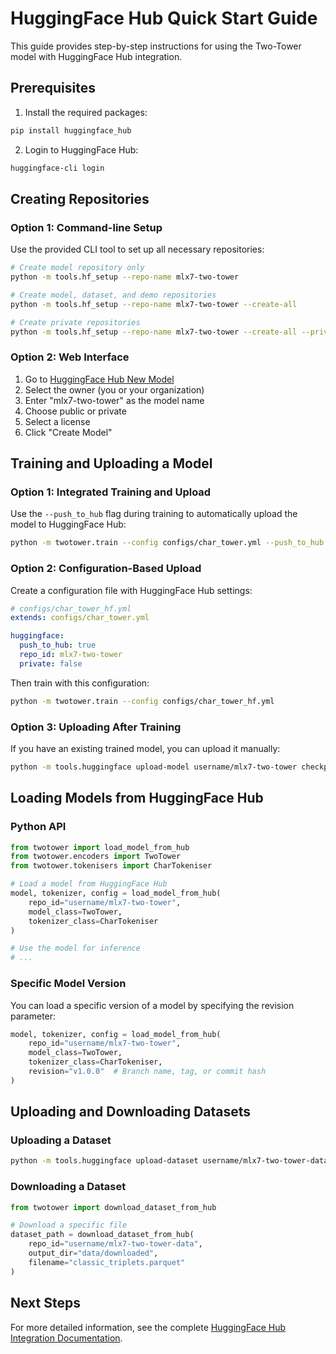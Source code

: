 # HuggingFace Hub Quick Start Guide

This guide provides step-by-step instructions for using the Two-Tower model with HuggingFace Hub integration.

## Prerequisites

1. Install the required packages:

```bash
pip install huggingface_hub
```

2. Login to HuggingFace Hub:

```bash
huggingface-cli login
```

## Creating Repositories

### Option 1: Command-line Setup

Use the provided CLI tool to set up all necessary repositories:

```bash
# Create model repository only
python -m tools.hf_setup --repo-name mlx7-two-tower

# Create model, dataset, and demo repositories
python -m tools.hf_setup --repo-name mlx7-two-tower --create-all

# Create private repositories
python -m tools.hf_setup --repo-name mlx7-two-tower --create-all --private
```

### Option 2: Web Interface

1. Go to [HuggingFace Hub New Model](https://huggingface.co/new)
2. Select the owner (you or your organization)
3. Enter "mlx7-two-tower" as the model name
4. Choose public or private
5. Select a license
6. Click "Create Model"

## Training and Uploading a Model

### Option 1: Integrated Training and Upload

Use the `--push_to_hub` flag during training to automatically upload the model to HuggingFace Hub:

```bash
python -m twotower.train --config configs/char_tower.yml --push_to_hub --hub_repo_id "username/mlx7-two-tower"
```

### Option 2: Configuration-Based Upload

Create a configuration file with HuggingFace Hub settings:

```yaml
# configs/char_tower_hf.yml
extends: configs/char_tower.yml

huggingface:
  push_to_hub: true
  repo_id: mlx7-two-tower
  private: false
```

Then train with this configuration:

```bash
python -m twotower.train --config configs/char_tower_hf.yml
```

### Option 3: Uploading After Training

If you have an existing trained model, you can upload it manually:

```bash
python -m tools.huggingface upload-model username/mlx7-two-tower checkpoints/best_model.pt
```

## Loading Models from HuggingFace Hub

### Python API

```python
from twotower import load_model_from_hub
from twotower.encoders import TwoTower
from twotower.tokenisers import CharTokeniser

# Load a model from HuggingFace Hub
model, tokenizer, config = load_model_from_hub(
    repo_id="username/mlx7-two-tower",
    model_class=TwoTower,
    tokenizer_class=CharTokeniser
)

# Use the model for inference
# ...
```

### Specific Model Version

You can load a specific version of a model by specifying the revision parameter:

```python
model, tokenizer, config = load_model_from_hub(
    repo_id="username/mlx7-two-tower",
    model_class=TwoTower,
    tokenizer_class=CharTokeniser,
    revision="v1.0.0"  # Branch name, tag, or commit hash
)
```

## Uploading and Downloading Datasets

### Uploading a Dataset

```bash
python -m tools.huggingface upload-dataset username/mlx7-two-tower-data data/processed/classic_triplets.parquet
```

### Downloading a Dataset

```python
from twotower import download_dataset_from_hub

# Download a specific file
dataset_path = download_dataset_from_hub(
    repo_id="username/mlx7-two-tower-data",
    output_dir="data/downloaded",
    filename="classic_triplets.parquet"
)
```

## Next Steps

For more detailed information, see the complete [HuggingFace Hub Integration Documentation](huggingface.md). 